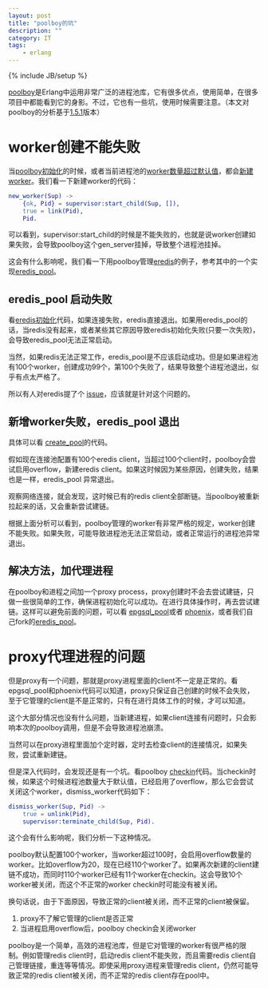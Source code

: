 ```yaml
---
layout: post
title: "poolboy的坑"
description: ""
category: IT
tags:
    - erlang
---
```

{% include JB/setup %}

[poolboy](https://github.com/devinus/poolboy)是Erlang中运用非常广泛的进程池库，它有很多优点，使用简单，在很多项目中都能看到它的身影。不过，它也有一些坑，使用时候需要注意。（本文对poolboy的分析基于[1.5.1](https://github.com/devinus/poolboy/blob/1.5.1/src/poolboy.erl)版本）

# worker创建不能失败
当[poolboy初始化](https://github.com/devinus/poolboy/blob/1.5.1/src/poolboy.erl#L296)的时候，或者当前进程池的[worker数量超过默认值](https://github.com/devinus/poolboy/blob/1.5.1/src/poolboy.erl#L192)，都会[新建worker](https://github.com/devinus/poolboy/blob/1.5.1/src/poolboy.erl#L274)。我们看一下新建worker的代码：

```erlang  
new_worker(Sup) ->  
    {ok, Pid} = supervisor:start_child(Sup, []),  
    true = link(Pid),  
    Pid.  
```

可以看到，supervisor:start_child的时候是不能失败的，也就是说worker创建如果失败，会导致poolboy这个gen_server挂掉，导致整个进程池挂掉。

这会有什么影响呢，我们看一下用poolboy管理[eredis](https://github.com/wooga/eredis/)的例子，参考其中的一个实现[eredis_pool](https://github.com/hiroeorz/eredis_pool/)。

## eredis_pool 启动失败

看[eredis初始化](https://github.com/wooga/eredis/blob/master/src/eredis_client.erl#L83)代码，如果连接失败，eredis直接退出。如果用eredis_pool的话，当redis没有起来，或者某些其它原因导致eredis初始化失败(只要一次失败)，会导致eredis_pool无法正常启动。

当然，如果redis无法正常工作，eredis_pool是不应该启动成功。但是如果进程池有100个worker，创建成功99个，第100个失败了，结果导致整个进程池退出，似乎有点太严格了。

所以有人对eredis提了个 [issue](https://github.com/wooga/eredis/issues/44)，应该就是针对这个问题的。

## 新增worker失败，eredis_pool 退出

具体可以看 [create_pool](https://github.com/hiroeorz/eredis_pool/blob/master/src/eredis_pool_sup.erl#L52)的代码。

假如现在连接池配置有100个eredis client，当超过100个client时，poolboy会尝试启用overflow，新建eredis client。如果这时候因为某些原因，创建失败，结果也是一样，eredis_pool 异常退出。

观察网络连接，就会发现，这时候已有的redis client全部断链。当poolboy被重新拉起来的话，又会重新尝试建链。

根据上面分析可以看到，poolboy管理的worker有非常严格的规定，worker创建不能失败。如果失败，可能导致进程池无法正常启动，或者正常运行的进程池异常退出。

## 解决方法，加代理进程

在poolboy和进程之间加一个proxy process，proxy创建时不会去尝试建链，只做一些很简单的工作，确保进程初始化可以成功。在进行具体操作时，再去尝试建链。这样可以避免前面的问题，可以看 [epgsql_pool](https://github.com/interline/epgsql_pool/)或者
[phoenix](https://github.com/phoenixframework/phoenix/blob/master/lib/phoenix/pubsub/redis_conn.ex)，或者我们自己fork的[eredis_pool](https://github.com/yunba/eredis_pool)。

# proxy代理进程的问题

但是proxy有一个问题，那就是proxy进程里面的client不一定是正常的。看epgsql_pool和phoenix代码可以知道，proxy只保证自己创建的时候不会失败，至于它管理的client是不是正常的，只有在进行具体工作的时候，才可以知道。

这个大部分情况也没有什么问题，当新建进程，如果client连接有问题时，只会影响本次的poolboy调用，但是不会导致进程池崩溃。

当然可以在proxy进程里面加个定时器，定时去检查client的连接情况，如果失败，尝试重新建链。

但是深入代码时，会发现还是有一个坑。看poolboy [checkin](https://github.com/devinus/poolboy/blob/master/src/poolboy.erl#L310)代码。当checkin时候，如果这个时候进程池数量大于默认值，已经启用了overflow，那么它会尝试关闭这个worker，dismiss_worker代码如下：

```erlang
dismiss_worker(Sup, Pid) ->
    true = unlink(Pid),
    supervisor:terminate_child(Sup, Pid).
```

这个会有什么影响呢，我们分析一下这种情况。

poolboy默认配置100个worker，当worker超过100时，会启用overflow数量的worker。比如overflow为20，现在已经110个worker了。如果再次新建的client建链不成功，而同时110个worker已经有11个worker在checkin。这会导致10个worker被关闭，而这个不正常的worker checkin时可能没有被关闭。

换句话说，由于下面原因，导致正常的client被关闭，而不正常的client被保留。

1. proxy不了解它管理的client是否正常
2. 当进程启用overflow后，poolboy checkin会关闭worker  

poolboy是一个简单，高效的进程池库，但是它对管理的worker有很严格的限制。例如管理redis client时，启动redis client不能失败，而且需要redis client自己管理链接，重连等等情况。即使采用proxy进程来管理redis client，仍然可能导致正常的redis client被关闭，而不正常的redis client存在pool中。


